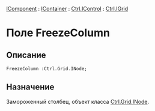 ﻿---
Link: Com.Ctrl.IGrid.@FreezeColumn
---

[IComponent](topic:Com.Custom.ComClasses.IComponent.Default) :
[IContainer](topic:Com.Custom.ComClasses.IContainer.Default) :
[Ctrl.IControl](topic:Com.Custom.ComClasses.Ctrl.IControl.Default) :
[Ctrl.IGrid](Default)

# Поле FreezeColumn

## Описание

    FreezeColumn :Ctrl.Grid.INode;

## Назначение

Замороженный столбец, объект класса [Ctrl.Grid.INode](topic:Com.Custom.ComClasses.Ctrl.Grid.INode.Default).